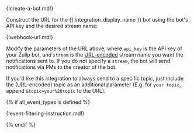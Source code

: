 {!create-a-bot.md!}

Construct the URL for the {{ integration_display_name }}
bot using the bot's API key and the desired stream name:

{!webhook-url.md!}

Modify the parameters of the URL above, where `api_key` is the API key
of your Zulip bot, and `stream` is the [URL-encoded](https://www.urlencoder.org/)
stream name you want the notifications sent to. If you do not specify a
`stream`, the bot will send notifications via PMs to the creator of the bot.

If you'd like this integration to always send to a specific topic,
just include the (URL-encoded) topic as an additional parameter
(E.g. for `your topic`, append `&topic=your%20topic` to the URL).

{% if all_event_types is defined %}

{!event-filtering-instruction.md!}

{% endif %}
